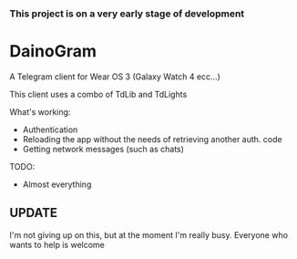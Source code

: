 ### This project is on a very early stage of development

# DainoGram
A Telegram client for Wear OS 3 (Galaxy Watch 4 ecc...)

This client uses a combo of TdLib and TdLights

What's working:
- Authentication
- Reloading the app without the needs of retrieving another auth. code
- Getting network messages (such as chats)

TODO:
- Almost everything

## UPDATE
I'm not giving up on this, but at the moment I'm really busy. Everyone who wants to help is welcome 
